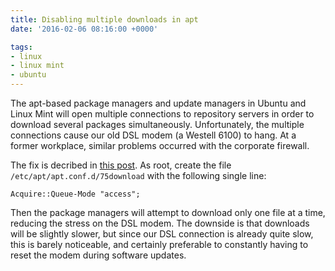 ```yaml
---
title: Disabling multiple downloads in apt
date: '2016-02-06 08:16:00 +0000'

tags:
- linux
- linux mint
- ubuntu
---
```

The apt-based package managers and update managers in Ubuntu and Linux Mint will open multiple connections
to repository servers in order to download several packages simultaneously.  Unfortunately, the multiple connections
cause our old DSL modem (a Westell 6100) to hang.  At a former workplace, similar problems
occurred with the corporate firewall.
<!--more-->

The fix is decribed in [this post](http://askubuntu.com/questions/88731/can-the-update-manager-download-only-a-single-package-at-a-time).
As root, create the file `/etc/apt/apt.conf.d/75download` with the following single line:

    Acquire::Queue-Mode "access";

Then the package managers will attempt to download only one file at a
time, reducing the stress on the DSL modem.  The downside is that
downloads will be slightly slower, but since our DSL connection is
already quite slow, this is barely noticeable, and certainly preferable
to constantly having to reset the modem during software updates.
